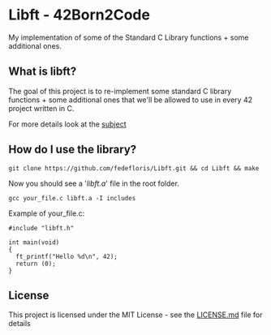 # Libft - 42Born2Code
My implementation of some of the Standard C Library functions + some additional ones.

## What is libft?
The goal of this project is to re-implement some standard C library functions + some additional ones that we'll be allowed 
to use in every 42 project written in C.

For more details look at the [subject](subject.pdf)

## How do I use the library?
```
git clone https://github.com/fedefloris/Libft.git && cd Libft && make
```
Now you should see a '*libft.a*' file in the root folder.
```
gcc your_file.c libft.a -I includes
```
Example of your_file.c:
```
#include "libft.h"

int main(void)
{
  ft_printf("Hello %d\n", 42);
  return (0);
}
```

## License
This project is licensed under the MIT License - see the [LICENSE.md](LICENSE) file for details
